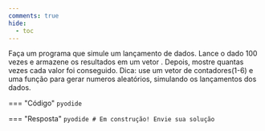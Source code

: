 ```yaml
---
comments: true
hide:
  - toc
---
```


Faça um programa que simule um lançamento de dados. Lance o dado 100 vezes e armazene os resultados em um vetor . Depois, mostre quantas vezes cada valor foi conseguido. Dica: use um vetor de contadores(1-6) e uma função para gerar numeros aleatórios, simulando os lançamentos dos dados.

=== "Código"
	```pyodide
	```

=== "Resposta"
	```pyodide
	# Em construção! Envie sua solução
	```

